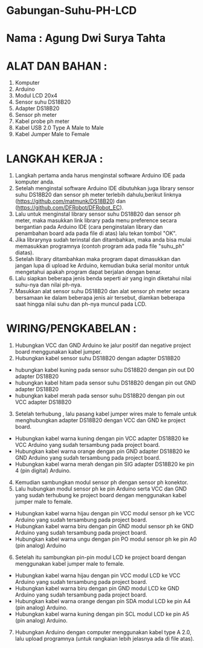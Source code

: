 # Gabungan-Suhu-PH-LCD
# Nama : Agung Dwi Surya Tahta


# ALAT DAN BAHAN :
1.	Komputer
2.	Arduino 
3.	Modul LCD 20x4
4.	Sensor suhu DS18B20
5.	Adapter DS18B20
6.	Sensor ph meter
7.	Kabel probe ph meter 
8.	Kabel USB 2.0 Type A Male to Male 
9.	Kabel Jumper Male to Female


# LANGKAH KERJA :
1. Langkah pertama anda harus menginstal software Arduino IDE pada komputer anda. 
2. Setelah menginstal software Arduino IDE dibutuhkan juga library sensor suhu DS18B20 dan sensor ph meter terlebih dahulu,berikut linknya  (https://github.com/matmunk/DS18B20) dan (https://github.com/DFRobot/DFRobot_EC).
3. Lalu untuk menginstal library sensor suhu DS18B20 dan sensor ph meter, maka masukkan link library pada menu preference secara bergantian  pada  Arduino IDE (cara penginstalan library dan penambahan board ada pada file di atas) lalu tekan tombol "OK".
4. Jika librarynya sudah terinstal dan ditambahkan, maka anda bisa mulai memasukkan programnya (contoh program ada pada file "suhu_ph" diatas). 
5. Setelah library ditambahkan maka program dapat dimasukkan dan jangan lupa di upload ke Arduino, kemudian buka serial monitor untuk mengetahui apakah program dapat berjalan dengan benar. 
6. Lalu siapkan beberapa jenis benda seperti air yang ingin diketahui nilai suhu-nya dan nilai ph-nya.
7. Masukkan alat sensor suhu DS18B20 dan alat sensor ph meter secara bersamaan  ke dalam beberapa jenis air tersebut, diamkan beberapa saat hingga nilai suhu dan ph-nya muncul pada LCD.


# WIRING/PENGKABELAN :
1.	Hubungkan VCC dan GND Arduino ke jalur positif dan negative project board menggunakan kabel jumper.
2.	Hubungkan kabel sensor suhu DS18B20 dengan adapter DS18B20
- hubungkan kabel kuning pada sensor suhu DS18B20 dengan pin out D0 adapter DS18B20
- hubungkan kabel hitam pada sensor suhu DS18B20 dengan pin out GND adapter DS18B20
- hubungkan kabel merah pada sensor suhu DS18B20 dengan pin out VCC adapter DS18B20
3.	Setelah terhubung , lalu pasang kabel jumper wires male to female untuk menghubungkan adapter DS18B20 dengan VCC dan GND ke project board.
-	 Hubungkan kabel warna kuning dengan pin VCC adapter DS18B20 ke VCC Arduino yang sudah tersambung pada project board.
-	Hubungkan kabel warna orange dengan pin GND adapter DS18B20 ke GND Arduino yang sudah tersambung pada project board.
-	Hubungkan  kabel warna merah dengan pin SIG adapter DS18B20 ke pin 4 (pin digital) Arduino.
4.	Kemudian sambungkan modul sensor ph dengan sensor ph konektor.
5.	Lalu hubungkan modul sensor ph ke  pin Arduino serta VCC dan GND yang sudah terhubung ke project board dengan menggunakan kabel jumper male to female.
-	Hubungkan kabel warna hijau dengan pin VCC modul sensor ph ke VCC Arduino yang sudah tersambung pada project board.
-	Hubungkan kabel warna biru dengan pin GND modul sensor ph ke GND Arduino yang sudah tersambung pada project board.
-	Hubungkan kabel warna ungu dengan pin PO modul sensor ph ke pin A0 (pin analog) Arduino
6.	Setelah itu sambungkan pin-pin modul LCD ke project board dengan 
menggunakan kabel jumper male to female.
-	Hubungkan kabel warna hijau dengan pin VCC modul LCD ke VCC Arduino yang sudah tersambung pada project board.
-	Hubungkan kabel warna biru dengan pin GND modul LCD ke GND Arduino yang sudah tersambung pada project board.
-	Hubungkan kabel warna orange dengan pin SDA modul LCD ke pin A4 (pin analog) Arduino.
-	Hubungkan kabel warna kuning dengan pin SCL modul LCD ke pin A5 (pin analog) Arduino.
7.	Hubungkan Arduino dengan computer menggunakan kabel type A 2.0, lalu upload programnya (untuk rangkaian lebih jelasnya ada di file atas).


